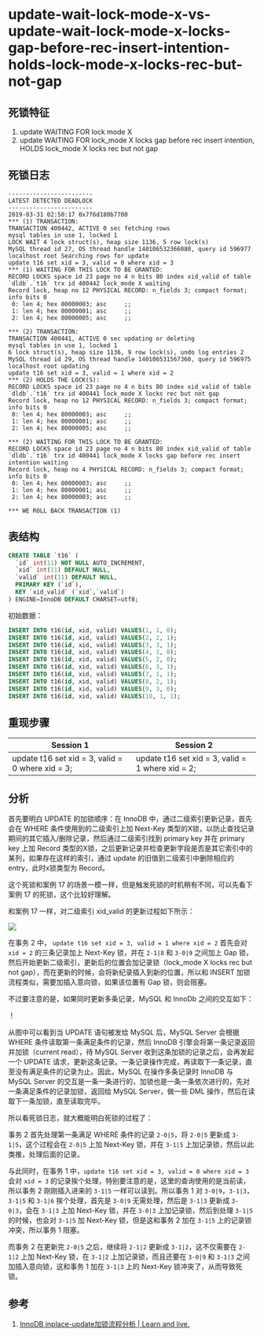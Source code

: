 update-wait-lock-mode-x-vs-update-wait-lock-mode-x-locks-gap-before-rec-insert-intention-holds-lock-mode-x-locks-rec-but-not-gap
===

## 死锁特征

1. update WAITING FOR lock mode X
2. update WAITING FOR lock_mode X locks gap before rec insert intention, HOLDS lock_mode X locks rec but not gap

## 死锁日志

```
------------------------
LATEST DETECTED DEADLOCK
------------------------
2019-03-31 02:50:17 0x7f6d180b7700
*** (1) TRANSACTION:
TRANSACTION 400442, ACTIVE 0 sec fetching rows
mysql tables in use 1, locked 1
LOCK WAIT 4 lock struct(s), heap size 1136, 5 row lock(s)
MySQL thread id 27, OS thread handle 140106532366080, query id 596977 localhost root Searching rows for update
update t16 set xid = 3, valid = 0 where xid = 3
*** (1) WAITING FOR THIS LOCK TO BE GRANTED:
RECORD LOCKS space id 23 page no 4 n bits 80 index xid_valid of table `dldb`.`t16` trx id 400442 lock_mode X waiting
Record lock, heap no 12 PHYSICAL RECORD: n_fields 3; compact format; info bits 0
 0: len 4; hex 80000003; asc     ;;
 1: len 4; hex 80000001; asc     ;;
 2: len 4; hex 80000005; asc     ;;

*** (2) TRANSACTION:
TRANSACTION 400441, ACTIVE 0 sec updating or deleting
mysql tables in use 1, locked 1
6 lock struct(s), heap size 1136, 9 row lock(s), undo log entries 2
MySQL thread id 29, OS thread handle 140106531567360, query id 596975 localhost root updating
update t16 set xid = 3, valid = 1 where xid = 2
*** (2) HOLDS THE LOCK(S):
RECORD LOCKS space id 23 page no 4 n bits 80 index xid_valid of table `dldb`.`t16` trx id 400441 lock_mode X locks rec but not gap
Record lock, heap no 12 PHYSICAL RECORD: n_fields 3; compact format; info bits 0
 0: len 4; hex 80000003; asc     ;;
 1: len 4; hex 80000001; asc     ;;
 2: len 4; hex 80000005; asc     ;;

*** (2) WAITING FOR THIS LOCK TO BE GRANTED:
RECORD LOCKS space id 23 page no 4 n bits 80 index xid_valid of table `dldb`.`t16` trx id 400441 lock_mode X locks gap before rec insert intention waiting
Record lock, heap no 4 PHYSICAL RECORD: n_fields 3; compact format; info bits 0
 0: len 4; hex 80000003; asc     ;;
 1: len 4; hex 80000001; asc     ;;
 2: len 4; hex 80000003; asc     ;;

*** WE ROLL BACK TRANSACTION (1)
```

## 表结构

```sql
CREATE TABLE `t16` (
  `id` int(11) NOT NULL AUTO_INCREMENT,
  `xid` int(11) DEFAULT NULL,
  `valid` int(11) DEFAULT NULL,
  PRIMARY KEY (`id`),
  KEY `xid_valid` (`xid`,`valid`)
) ENGINE=InnoDB DEFAULT CHARSET=utf8;
```

初始数据：

```sql
INSERT INTO t16(id, xid, valid) VALUES(1, 1, 0);
INSERT INTO t16(id, xid, valid) VALUES(2, 2, 1);
INSERT INTO t16(id, xid, valid) VALUES(3, 3, 1);
INSERT INTO t16(id, xid, valid) VALUES(4, 1, 0);
INSERT INTO t16(id, xid, valid) VALUES(5, 2, 0);
INSERT INTO t16(id, xid, valid) VALUES(6, 3, 1);
INSERT INTO t16(id, xid, valid) VALUES(7, 1, 1);
INSERT INTO t16(id, xid, valid) VALUES(8, 2, 1);
INSERT INTO t16(id, xid, valid) VALUES(9, 3, 0);
INSERT INTO t16(id, xid, valid) VALUES(10, 1, 1);
```

## 重现步骤

| Session 1 | Session 2 |
| --- | --- |
|update t16 set xid = 3, valid = 0 where xid = 3;|update t16 set xid = 3, valid = 1 where xid = 2;|

## 分析

首先要明白 UPDATE 的加锁顺序：在 InnoDB 中，通过二级索引更新记录，首先会在 WHERE 条件使用到的二级索引上加 Next-Key 类型的X锁，以防止查找记录期间的其它插入/删除记录，然后通过二级索引找到 primary key 并在 primary key 上加 Record 类型的X锁，之后更新记录并检查更新字段是否是其它索引中的某列，如果存在这样的索引，通过 update 的旧值到二级索引中删除相应的 entry，此时x锁类型为 Record。

这个死锁和案例 17 的场景一模一样，但是触发死锁的时机稍有不同，可以先看下案例 17 的死锁，这个比较好理解。

和案例 17 一样，对二级索引 xid_valid 的更新过程如下所示：

![](../master/images/16-17.jpeg)

在事务 2 中， `update t16 set xid = 3, valid = 1 where xid = 2` 首先会对 `xid = 2` 的三条记录加上 Next-Key 锁，并在 `2-1|8` 和 `3-0|9` 之间加上 Gap 锁，然后开始更新二级索引，更新后的位置会加记录锁（lock_mode X locks rec but not gap），而在更新的时候，会将新纪录插入到新的位置，所以和 INSERT 加锁流程类似，需要加插入意向锁，如果该位置有 Gap 锁，则会阻塞。

不过要注意的是，如果同时更新多条记录，MySQL 和 InnoDb 之间的交互如下：

！[](http://www.aneasystone.com/usr/uploads/2017/10/201797556.png)

从图中可以看到当 UPDATE 语句被发给 MySQL 后，MySQL Server 会根据 WHERE 条件读取第一条满足条件的记录，然后 InnoDB 引擎会将第一条记录返回并加锁（current read），待 MySQL Server 收到这条加锁的记录之后，会再发起一个 UPDATE 请求，更新这条记录。一条记录操作完成，再读取下一条记录，直至没有满足条件的记录为止。因此，MySQL 在操作多条记录时 InnoDB 与 MySQL Server 的交互是一条一条进行的，加锁也是一条一条依次进行的，先对一条满足条件的记录加锁，返回给 MySQL Server，做一些 DML 操作，然后在读取下一条加锁，直至读取完毕。

所以看死锁日志，就大概能明白死锁的过程了：

事务 2 首先处理第一条满足 WHERE 条件的记录 `2-0|5`，将 `2-0|5` 更新成 `3-1|5`，这个过程会在 `2-0|5` 上加 Next-Key 锁，并在 `3-1|5` 上加记录锁，然后以此类推，处理后面的记录。

与此同时，在事务 1 中，`update t16 set xid = 3, valid = 0 where xid = 3` 会对 `xid = 3` 的记录挨个处理，特别要注意的是，这里的查询使用的是当前读，所以事务 2 刚刚插入进来的 `3-1|5` 一样可以读到。所以事务 1 对 `3-0|9`，`3-1|3`，`3-1|5` 和 `3-1|6` 挨个处理，首先是 `3-0|9` 无需处理，然后是 `3-1|3` 更新成 `3-0|3`，会在 `3-1|3` 上加 Next-Key 锁，并在 `3-0|3` 上加记录锁，然后到处理 `3-1|5` 的时候，也会对 `3-1|5` 加 Next-Key 锁，但是这和事务 2 加在 `3-1|5` 上的记录锁冲突，所以事务 1 阻塞。

而事务 2 在更新完 `2-0|5` 之后，继续将 `2-1|2` 更新成 `3-1|2`，这不仅需要在 `2-1|2` 上加 Next-Key 锁，在 `3-1|2` 上加记录锁，而且还要在 `3-0|9` 和 `3-1|3` 之间加插入意向锁，这和事务 1 加在 `3-1|3` 上的 Next-Key 锁冲突了，从而导致死锁。

## 参考

1. [InnoDB inplace-update加锁流程分析 | Learn and live.](http://www.gpfeng.com/?p=406)
